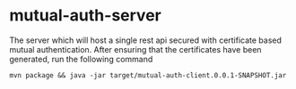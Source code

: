 # mutual-auth-server
The server which will host a single rest api secured with certificate based mutual authentication.
After ensuring that the certificates have been generated, run the following command

```
mvn package && java -jar target/mutual-auth-client.0.0.1-SNAPSHOT.jar
```
